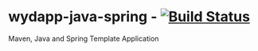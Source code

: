 # wydapp-java-spring - [![Build Status](https://travis-ci.org/vteial/wydapp-java-spring.png)](https://travis-ci.org/vteial/wydapp-java-spring)

Maven, Java and Spring Template Application
